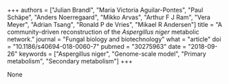+++
authors = ["Julian Brandl", "Maria Victoria Aguilar-Pontes", "Paul Schäpe", "Anders Noerregaard", "Mikko Arvas", "Arthur F J Ram", "Vera Meyer", "Adrian Tsang", "Ronald P de Vries", "Mikael R Andersen"]
title = "A community-driven reconstruction of the <i>Aspergillus niger</i> metabolic network."
journal = "Fungal biology and biotechnology"
what = "article"
doi = "10.1186/s40694-018-0060-7"
pubmed = "30275963"
date = "2018-09-26"
keywords = ["Aspergillus niger", "Genome-scale model", "Primary metabolism", "Secondary metabolism"]
+++

None